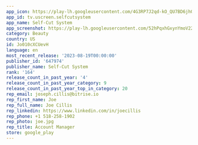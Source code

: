 ```yaml
---
app_icon: https://play-lh.googleusercontent.com/4G3RP7J2qd-kO_QU7BD6jhQgEuckTnvv5TMKlTZK3IScT3GX7XwRt4T0mHlNDEie8iE
app_id: tv.uscreen.selfcutsystem
app_name: Self-Cut System
app_screenshot: https://play-lh.googleusercontent.com/52hPqxhGxynYmoV22rYuAyjPGoy66ITYR0oZJFTbFcz6v_AthpdtqyQUTWgeKAq3iK4
category: Beauty
country: US
id: Jo010cXCUevH
language: en
most_recent_release: '2023-08-19T00:00:00'
publisher_id: '647974'
publisher_name: Self-Cut System
rank: '164'
release_count_in_past_year: '4'
release_count_in_past_year_category: 9
release_count_in_past_year_top_in_category: 20
rep_email: joseph.cillis@bitrise.io
rep_first_name: Joe
rep_full_name: Joe Cillis
rep_linkedin: https://www.linkedin.com/in/joecillis
rep_phone: +1 518-258-1902
rep_photo: joe.jpg
rep_title: Account Manager
store: google_play
---
```

